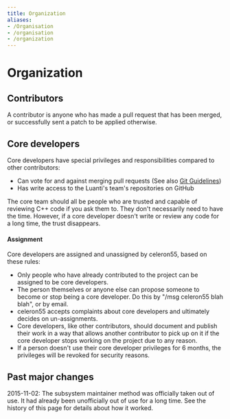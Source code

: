 ```yaml
---
title: Organization
aliases:
- /Organisation
- /organisation
- /organization
---
```


# Organization

Contributors
------------

A contributor is anyone who has made a pull request that has been merged, or successfully sent a patch to be applied otherwise.

Core developers
---------------

Core developers have special privileges and responsibilities compared to other contributors:

* Can vote for and against merging pull requests (See also [Git Guidelines](/for-engine-devs/git-guidelines))
* Has write access to the Luanti's team's repositories on GitHub

The core team should all be people who are trusted and capable of reviewing C++ code if you ask them to. They don't necessarily need to have the time. However, if a core developer doesn't write or review any code for a long time, the trust disappears.

#### Assignment

Core developers are assigned and unassigned by celeron55, based on these rules:

* Only people who have already contributed to the project can be assigned to be core developers.
* The person themselves or anyone else can propose someone to become or stop being a core developer. Do this by "/msg celeron55 blah blah", or by email.
* celeron55 accepts complaints about core developers and ultimately decides on un-assignments.
* Core developers, like other contributors, should document and publish their work in a way that allows another contributor to pick up on it if the core developer stops working on the project due to any reason.
* If a person doesn't use their core developer privileges for 6 months, the privileges will be revoked for security reasons.

Past major changes
------------------

2015-11-02: The subsystem maintainer method was officially taken out of use. It had already been unofficially out of use for a long time. See the history of this page for details about how it worked.